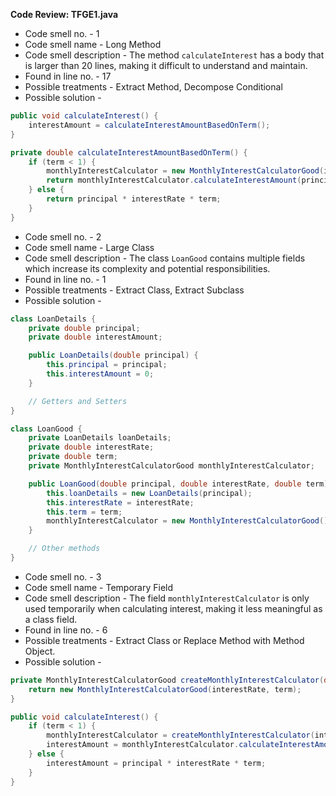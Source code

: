 **Code Review: TFGE1.java**
   - Code smell no. - 1
   - Code smell name - Long Method
   - Code smell description - The method `calculateInterest` has a body that is larger than 20 lines, making it difficult to understand and maintain.
   - Found in line no. - 17
   - Possible treatments - Extract Method, Decompose Conditional
   - Possible solution - 
   ```java
   public void calculateInterest() {
       interestAmount = calculateInterestAmountBasedOnTerm();
   }

   private double calculateInterestAmountBasedOnTerm() {
       if (term < 1) {
           monthlyInterestCalculator = new MonthlyInterestCalculatorGood(interestRate, term);
           return monthlyInterestCalculator.calculateInterestAmount(principal);
       } else {
           return principal * interestRate * term;
       }
   }
   ```

   - Code smell no. - 2
   - Code smell name - Large Class
   - Code smell description - The class `LoanGood` contains multiple fields which increase its complexity and potential responsibilities.
   - Found in line no. - 1
   - Possible treatments - Extract Class, Extract Subclass
   - Possible solution - 
   ```java
   class LoanDetails {
       private double principal;
       private double interestAmount;

       public LoanDetails(double principal) {
           this.principal = principal;
           this.interestAmount = 0;
       }

       // Getters and Setters
   }

   class LoanGood {
       private LoanDetails loanDetails;
       private double interestRate;
       private double term;
       private MonthlyInterestCalculatorGood monthlyInterestCalculator;

       public LoanGood(double principal, double interestRate, double term) {
           this.loanDetails = new LoanDetails(principal);
           this.interestRate = interestRate;
           this.term = term;
           monthlyInterestCalculator = new MonthlyInterestCalculatorGood();
       }

       // Other methods
   }
   ```

   - Code smell no. - 3
   - Code smell name - Temporary Field
   - Code smell description - The field `monthlyInterestCalculator` is only used temporarily when calculating interest, making it less meaningful as a class field.
   - Found in line no. - 6
   - Possible treatments - Extract Class or Replace Method with Method Object.
   - Possible solution - 
   ```java
   private MonthlyInterestCalculatorGood createMonthlyInterestCalculator(double interestRate, double term) {
       return new MonthlyInterestCalculatorGood(interestRate, term);
   }

   public void calculateInterest() {
       if (term < 1) {
           monthlyInterestCalculator = createMonthlyInterestCalculator(interestRate, term);
           interestAmount = monthlyInterestCalculator.calculateInterestAmount(principal);
       } else {
           interestAmount = principal * interestRate * term;
       }
   }
   ```